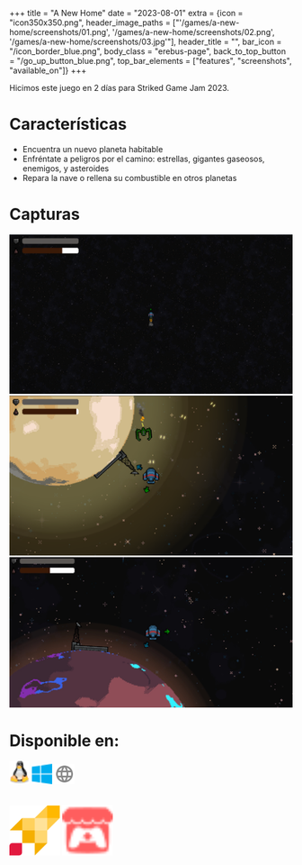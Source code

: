 +++
title = "A New Home"
date = "2023-08-01"
extra = {icon = "icon350x350.png", header_image_paths = ["'/games/a-new-home/screenshots/01.png', '/games/a-new-home/screenshots/02.png', '/games/a-new-home/screenshots/03.jpg'"], header_title = "", bar_icon = "/icon_border_blue.png", body_class = "erebus-page", back_to_top_button = "/go_up_button_blue.png", top_bar_elements = ["features", "screenshots", "available_on"]}
+++

Hicimos este juego en 2 días para Striked Game Jam 2023.


# Características
- Encuentra un nuevo planeta habitable
- Enfréntate a peligros por el camino: estrellas, gigantes gaseosos, enemigos, y asteroides
- Repara la nave o rellena su combustible en otros planetas


# Capturas

<div class="image-grid">
    <img src="screenshots/01.png" alt="Screenshot 1">
    <img src="screenshots/02.png" alt="Screenshot 2">
    <img src="screenshots/03.jpg" alt="Screenshot 3">
  <!--   <img src="screenshots/04.jpg" alt="Screenshot 4">
    <img src="screenshots/05.jpg" alt="Screenshot 5">
    <img src="screenshots/06.jpg" alt="Screenshot 6">
    <img src="screenshots/07.jpg" alt="Screenshot 7">
    <img src="screenshots/08.jpg" alt="Screenshot 8">
    <img src="screenshots/09.jpg" alt="Screenshot 9">
    <img src="screenshots/10.jpg" alt="Screenshot 10">
    <img src="screenshots/11.jpg" alt="Screenshot 11">
    <img src="screenshots/12.jpg" alt="Screenshot 12"> -->
</div>


# Disponible en:

<div class="horizontal-container wrap" style="gap: 16px;">
    <img src="/icons/linux.svg" alt="Linux icon" width="36px">
    <img src="/icons/windows.svg" alt="Windows icon" width="36px">
    <img src="/icons/web.svg" alt="Web icon" width="36px">
</div>
<br>
<br>

<div class="horizontal-container wrap" style="gap: 70px;">
    <a href="https://striked.gg/app/product/60-a_new_home" rel="me" target="_blank"><img src="/icons/striked-rocket.svg" alt="Striked icon" width="90px"></a>
     <a href="https://wekufu-studios.itch.io/a-new-home" rel="me" target="_blank"><img src="/icons/itchio.svg" alt="Itchio icon" width="90px"></a>
</div>
